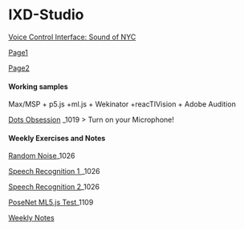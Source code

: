 # IXD-Studio

[Voice Control Interface: Sound of NYC](https://jljuli.github.io/IXD-Studio/Main.html)

[Page1](https://jljuli.github.io/IXD-Studio/Main.html)

[Page2](https://jljuli.github.io/IXD-Studio/Map.html)



#### Working samples

Max/MSP + p5.js +ml.js + Wekinator +reacTIVision + Adobe Audition

[Dots Obsession](https://openprocessing.org/sketch/1335773) _1019 > Turn on your Microphone!




#### Weekly Exercises and Notes

[Random Noise](https://openprocessing.org/sketch/1335902)_1026

[Speech Recognition 1 ](https://openprocessing.org/sketch/1355110)_1026

[Speech Recognition 2](https://openprocessing.org/sketch/1352805)_1026

[PoseNet ML5.js Test](https://openprocessing.org/sketch/1409815)_1109

[Weekly Notes](https://github.com/jljuli/IXD-Studio/wiki)

